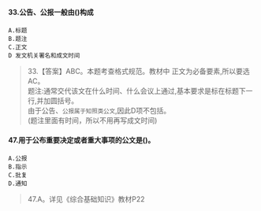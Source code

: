 #### 33.公告、公报一般由()构成
    A.标题
    B.题注
    C.正文
    D 发文机关署名和成文时间
>   33.【答案】ABC。本题考查格式规范。教材中
正文为必备要素,所以要选AC。  
题注:通常交代该文在什么时间、什么会议上通过,基本要求是标在标题下一行,并加圆括号。 <br>
由于公告、`公报属于知照类公文`,因此D项不包括。  
(题注里面有时间，所以不用再写成文时间)

#### 47.用于公布重要决定或者重大事项的公文是()。
    A.公报
    B.指示
    C.批复
    D.通知
>   47.A。详见《综合基础知识》教材P22






















